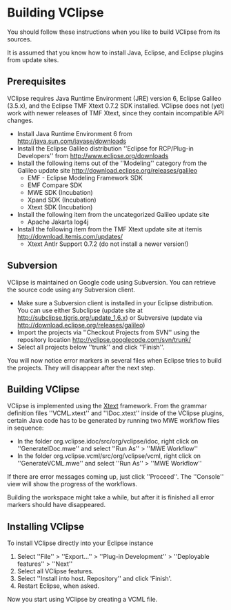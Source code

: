 # Building VClipse #

You should follow these instructions when you like to build VClipse from its sources.

It is assumed that you know how to install Java, Eclipse, and Eclipse plugins from update sites.


## Prerequisites ##

VClipse requires Java Runtime Environment (JRE) version 6, Eclipse Galileo (3.5.x), and the Eclipse TMF Xtext 0.7.2 SDK installed.
VClipse does not (yet) work with newer releases of TMF Xtext, since they contain incompatible API changes.

  * Install Java Runtime Environment 6 from http://java.sun.com/javase/downloads
  * Install the Eclipse Galileo distribution ''Eclipse for RCP/Plug-in Developers'' from http://www.eclipse.org/downloads
  * Install the following items out of the ''Modeling'' category from the Galileo update site http://download.eclipse.org/releases/galileo
    * EMF - Eclipse Modeling Framework SDK
    * EMF Compare SDK
    * MWE SDK (Incubation)
    * Xpand SDK (Incubation)
    * Xtext SDK (Incubation)
  * Install the following item from the uncategorized Galileo update site
    * Apache Jakarta log4j
  * Install the following item from the TMF Xtext update site at itemis http://download.itemis.com/updates/
    * Xtext Antlr Support 0.7.2 (do not install a newer version!)


## Subversion ##

VClipse is maintained on Google code using Subversion. You can retrieve the source code using any Subversion client.

  * Make sure a Subversion client is installed in your Eclipse distribution. You can use either Subclipse (update site at http://subclipse.tigris.org/update_1.6.x) or Subversive (update via http://download.eclipse.org/releases/galileo)
  * Import the projects via ''Checkout Projects from SVN'' using the repository location http://vclipse.googlecode.com/svn/trunk/
  * Select all projects below ''trunk'' and click ''Finish''.

You will now notice error markers in several files when Eclipse tries to build the projects.
They will disappear after the next step.


## Building VClipse ##

VClipse is implemented using the [Xtext](http://www.eclipse.org/Xtext) framework.
From the grammar definition files ''VCML.xtext'' and ''IDoc.xtext'' inside of the VClipse plugins,
certain Java code has to be generated by running two MWE workflow files in sequence:

  * In the folder org.vclipse.idoc/src/org/vclipse/idoc, right click on ''GenerateIDoc.mwe'' and select ''Run As'' > ''MWE Workflow''
  * In the folder org.vclipse.vcml/src/org/vclipse/vcml, right click on ''GenerateVCML.mwe'' and select ''Run As'' > ''MWE Workflow''

If there are error messages coming up, just click ''Proceed''.
The ''Console'' view will show the progress of the workflows.

Building the workspace might take a while, but after it is finished all error markers should have disappeared.


## Installing VClipse ##

To install VClipse directly into your Eclipse instance
  1. Select ''File'' > ''Export...'' > ''Plug-in Development'' > ''Deployable features'' > ''Next''
  1. Select all VClipse features.
  1. Select ''Install into host. Repository'' and click 'Finish'.
  1. Restart Eclipse, when asked.

Now you start using VClipse by creating a VCML file.